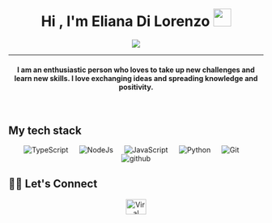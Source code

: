 
<h1 align="center">Hi , I'm Eliana Di Lorenzo <img src="https://media.giphy.com/media/hvRJCLFzcasrR4ia7z/giphy.gif" width="35"></h1>
<p align="center">
  <a href="https://github.com/DenverCoder1/readme-typing-svg"><img src="https://readme-typing-svg.herokuapp.com?lines=System+Engineer+Student;Self+Taught+Developer;Software+Development+Student;Enthusiast;;Always%20learning%20new%20things&center=true&width=500&height=50"></a>
</p>

<hr/>
<h4 align="center">I am an enthusiastic person who loves to take up new challenges and learn new skills. I love exchanging ideas and spreading knowledge and positivity.</h4>
<br>

## My tech stack

<p align="center"> 

  <a> 
    <img alt="TypeScript" src="https://img.shields.io/badge/-TypeScript-blue?logo=Typescript&logoColor=black">
  </a> 
  &emsp;
  <a> 
    <img alt="NodeJs" src="https://img.shields.io/badge/-NodeJS-green?logo=node.js&Color=white">
  </a> 
  &emsp;
  <a> 
     <img alt="JavaScript" src="https://img.shields.io/badge/JavaScript%20-%23F7DF1E.svg?logo=javascript&logoColor=black">
   </a>
  &emsp;
   <a>
    <img alt="Python" src="https://img.shields.io/badge/Python%20-%2314354C.svg?logo=python&logoColor=white">
  </a>
  &emsp;
  <a>
    <img alt="Git" src="https://img.shields.io/badge/-git-red?logo=git&logoColor=white"/>
  </a>
  &emsp; 
  <a> 
    <img alt="github" src="https://img.shields.io/badge/-GitHub-black?logo=github&logoColor=white">
  </a>
</p>

## 🙋‍♀️ Let's Connect
<p align="center">
	<a href="https://www.instagram.com/elianadlorenzo/" target="blank"><img align="center"
      src="https://raw.githubusercontent.com/rahuldkjain/github-profile-readme-generator/master/src/images/icons/Social/instagram.svg"
      alt="Viral Bhadeshiya" height="30" width="40" /></a>
</p>
